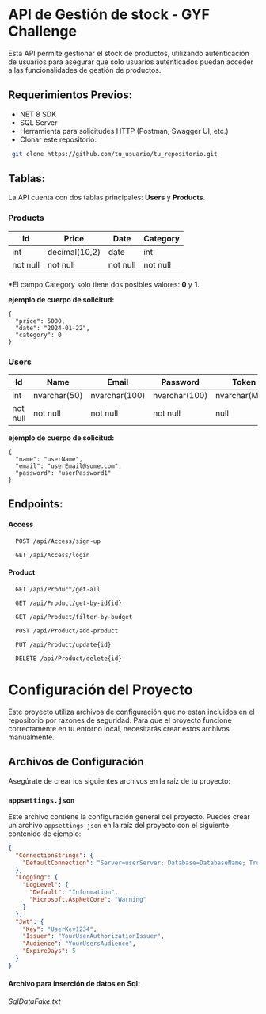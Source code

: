 
# API de Gestión de stock - GYF Challenge
Esta API permite gestionar el stock de productos, utilizando autenticación de usuarios para asegurar que solo usuarios autenticados puedan acceder a las funcionalidades de gestión de productos.



## Requerimientos Previos:

- NET 8 SDK
- SQL Server
- Herramienta para solicitudes HTTP (Postman, Swagger UI, etc.)
- Clonar este repositorio:
```sh
 git clone https://github.com/tu_usuario/tu_repositorio.git
```


## Tablas: 
La API cuenta con dos tablas principales: **Users** y **Products**.
### Products

| Id  | Price         | Date | Category |
|-----|---------------|------|----------|
| int | decimal(10,2) | date | int      |
| not null | not null      | not null | not null |

*El campo Category solo tiene dos posibles valores: **0** y **1**.

**ejemplo de cuerpo de solicitud:**
```
{
  "price": 5000,
  "date": "2024-01-22",
  "category": 0
}
```



### Users
| Id       | Name         | Email         | Password      | Token         |
|----------|--------------|---------------|---------------|---------------|
| int      | nvarchar(50) | nvarchar(100) | nvarchar(100) | nvarchar(MAX) |
| not null | not null     | not null      | not null      | null          |

**ejemplo de cuerpo de solicitud:**
```
{
  "name": "userName",
  "email": "userEmail@some.com",
  "password": "userPassword1"
}
```


## Endpoints:

#### Access

```http
  POST /api/Access/sign-up
```
```http
  GET /api/Access/login
```

#### Product

```http
  GET /api/Product/get-all
```
```http
  GET /api/Product/get-by-id{id}
```
```http
  GET /api/Product/filter-by-budget
```
```http
  POST /api/Product/add-product
```
```http
  PUT /api/Product/update{id}
```
```http
  DELETE /api/Product/delete{id}
```


# Configuración del Proyecto

Este proyecto utiliza archivos de configuración que no están incluidos en el repositorio por razones de seguridad. Para que el proyecto funcione correctamente en tu entorno local, necesitarás crear estos archivos manualmente.

## Archivos de Configuración

Asegúrate de crear los siguientes archivos en la raíz de tu proyecto:

### `appsettings.json`

Este archivo contiene la configuración general del proyecto. Puedes crear un archivo `appsettings.json` en la raíz del proyecto con el siguiente contenido de ejemplo:

```json
{
  "ConnectionStrings": {
    "DefaultConnection": "Server=userServer; Database=DatabaseName; TrustServerCertificate=True; Trusted_Connection=True;"
  },
  "Logging": {
    "LogLevel": {
      "Default": "Information",
      "Microsoft.AspNetCore": "Warning"
    }
  },
  "Jwt": {
    "Key": "UserKey1234",
    "Issuer": "YourUserAuthorizationIssuer",
    "Audience": "YourUsersAudience",
    "ExpireDays": 5
  }
}

```



#### Archivo para inserción de datos en Sql:

*SqlDataFake.txt*



